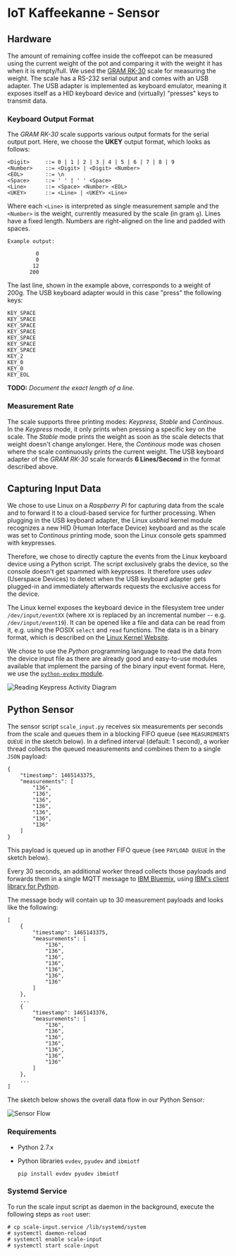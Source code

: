 
# IoT Kaffeekanne - Sensor

## Hardware

The amount of remaining coffee inside the coffeepot can be measured using the current weight of the
pot and comparing it with the weight it has when it is empty/full.
We used the [GRAM RK-30](http://gram.es/eng/productos012.php?idc=46&idp=217) scale for measuring
the weight. The scale has a RS-232 serial output and comes with an USB adapter. The USB adapter
is implemented as keyboard emulator, meaning it exposes itself as a HID keyboard device and
(virtually) "presses" keys to transmit data.

### Keyboard Output Format

The _GRAM RK-30_ scale supports various output formats for the serial output port.
Here, we choose the **UKEY** output format, which looks as follows:

```
<Digit>     ::= 0 | 1 | 2 | 3 | 4 | 5 | 6 | 7 | 8 | 9
<Number>    ::= <Digit> | <Digit> <Number>
<EOL>       ::= \n
<Space>     ::= ' ' | ' ' <Space>
<Line>      ::= <Space> <Number> <EOL>
<UKEY>      ::= <Line> | <UKEY> <Line>
```

Where each `<Line>` is interpreted as single measurement sample and the `<Number>` is the weight,
currently measured by the scale (in gram `g`). Lines have a fixed length. Numbers are right-aligned
on the line and padded with spaces.

```
Example output:

         0
         0
        12
       200
```

The last line, shown in the example above, corresponds to a weight of 200g. The USB keyboard adapter
would in this case "press" the following keys:

```
KEY_SPACE
KEY_SPACE
KEY_SPACE
KEY_SPACE
KEY_SPACE
KEY_SPACE
KEY_SPACE
KEY_2
KEY_0
KEY_0
KEY_EOL
```

**TODO:** _Document the exact length of a line._

### Measurement Rate

The scale supports three printing modes: _Keypress_, _Stable_ and _Continous_. In the _Keypress_
mode, it only prints when pressing a specific key on the scale. The _Stable_ mode prints the
weight as soon as the scale detects that weight doesn't change anylonger. Here, the _Continous_
mode was chosen where the scale continuously prints the current weight.
The USB keyboard adapter of the _GRAM RK-30_ scale forwards **6 Lines/Second** in the format
described above.

## Capturing Input Data

We chose to use Linux on a _Raspberry Pi_ for capturing data from the scale and to forward it to
a cloud-based service for further processing. When plugging in the USB keyboard adapter, the Linux
_usbhid_ kernel module recognizes a new HID (Human Interface Device) keyboard and as the scale
was set to _Continous_ printing mode, soon the Linux console gets spammed with keypresses.

Therefore, we chose to directly capture the events from the Linux keyboard device using a Python
script. The script exclusively grabs the device, so the console doesn't get spammed with keypresses.
It therefore uses _udev_ (Userspace Devices) to detect when the USB keyboard adapter gets plugged-in
and immediately afterwards requests the exclusive access for the device.

The Linux kernel exposes the keyboard device in the filesystem tree under `/dev/input/eventXX`
(where `XX` is replaced by an incremental number -- e.g. `/dev/input/event19`). It can be opened
like a file and data can be read from it, e.g. using the POSIX `select` and `read` functions. The
data is in a binary format, which is described on the [Linux Kernel Website](https://www.kernel.org/doc/Documentation/input/input.txt).

We chose to use the _Python_ programming language to read the data from the device input file as
there are already good and easy-to-use modules available that implement the parsing of the binary
input event format. Here, we use the [`python-evdev` module](http://python-evdev.readthedocs.io/en/latest/).

![Reading Keypress Activity Diagram](http://yuml.me/77b125cb)

## Python Sensor

The sensor script `scale_input.py` receives six measurements per seconds from the scale and queues them in a blocking FIFO queue (see `MEASUREMENTS QUEUE` in the sketch below). In a defined interval (default: 1 second), a worker thread collects the queued measurements and combines them to a single `JSON` payload:

```
{
    "timestamp": 1465143375,
    "measurements": [
        "136",
        "136",
        "136",
        "136",
        "136",
        "136",
        "136"
    ]
}
```

This payload is queued up in another FIFO queue (see `PAYLOAD QUEUE` in the sketch below).

Every 30 seconds, an additional worker thread collects those payloads and forwards them in a single MQTT message to [IBM Bluemix](http://www.ibm.com/cloud-computing/bluemix/internet-of-things), using [IBM's client library for Python](https://github.com/ibm-watson-iot/iot-python).

The message body will contain up to 30 measurement payloads and looks like the following:

```
[
    {
        "timestamp": 1465143375,
        "measurements": [
            "136",
            "136",
            "136",
            "136",
            "136",
            "136",
            "136"
        ]
    },
    ...
    {
        "timestamp": 1465143376,
        "measurements": [
            "136",
            "136",
            "136",
            "136",
            "136",
            "136",
            "136"
        ]
    },
    ...
]
```

The sketch below shows the overall data flow in our Python Sensor:

![Sensor Flow](http://rawgit.com/miwurster/msc-iot-kaffeekanne/master/sensor-flow.svg)

### Requirements

* Python 2.7.x
* Python libraries `evdev`, `pyudev` and `ibmiotf`

    ```
    pip install evdev pyudev ibmiotf
    ```

### Systemd Service

To run the scale input script as daemon in the background, execute the following
steps as `root` user:

```
# cp scale-input.service /lib/systemd/system
# systemctl daemon-reload
# systemctl enable scale-input
# systemctl start scale-input
```
